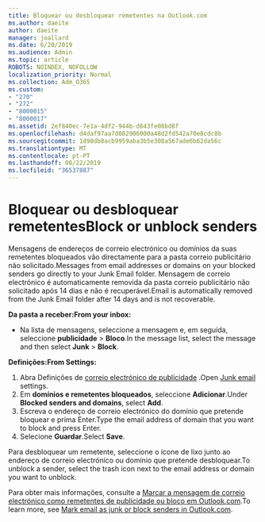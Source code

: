 ```yaml
---
title: Bloquear ou desbloquear remetentes na Outlook.com
ms.author: daeite
author: daeite
manager: joallard
ms.date: 6/20/2019
ms.audience: Admin
ms.topic: article
ROBOTS: NOINDEX, NOFOLLOW
localization_priority: Normal
ms.collection: Adm_O365
ms.custom:
- "270"
- "272"
- "8000015"
- "8000017"
ms.assetid: 2ef840ec-7e1a-4df2-944b-d643fe08bd8f
ms.openlocfilehash: d4daf97aa7d082906000a48d2fd542a70e8cdc8b
ms.sourcegitcommit: 1d98db8acb9959aba3b5e308a567ade6b62da56c
ms.translationtype: MT
ms.contentlocale: pt-PT
ms.lasthandoff: 08/22/2019
ms.locfileid: "36537887"
---
```

# <a name="block-or-unblock-senders"></a><span data-ttu-id="f27b0-102">Bloquear ou desbloquear remetentes</span><span class="sxs-lookup"><span data-stu-id="f27b0-102">Block or unblock senders</span></span>

<span data-ttu-id="f27b0-103">Mensagens de endereços de correio electrónico ou domínios da suas remetentes bloqueados vão directamente para a pasta correio publicitário não solicitado.</span><span class="sxs-lookup"><span data-stu-id="f27b0-103">Messages from email addresses or domains on your blocked senders go directly to your Junk Email folder.</span></span> <span data-ttu-id="f27b0-104">Mensagem de correio electrónico é automaticamente removida da pasta correio publicitário não solicitado após 14 dias e não é recuperável.</span><span class="sxs-lookup"><span data-stu-id="f27b0-104">Email is automatically removed from the Junk Email folder after 14 days and is not recoverable.</span></span>

<span data-ttu-id="f27b0-105">**Da pasta a receber:**</span><span class="sxs-lookup"><span data-stu-id="f27b0-105">**From your inbox:**</span></span>

- <span data-ttu-id="f27b0-106">Na lista de mensagens, seleccione a mensagem e, em seguida, seleccione **publicidade** > **Bloco**.</span><span class="sxs-lookup"><span data-stu-id="f27b0-106">In the message list, select the message and then select **Junk** > **Block**.</span></span>

<span data-ttu-id="f27b0-107">**Definições:**</span><span class="sxs-lookup"><span data-stu-id="f27b0-107">**From Settings:**</span></span>

1. <span data-ttu-id="f27b0-108">Abra Definições de [correio electrónico de publicidade](https://outlook.live.com/mail/options/mail/junkEmail) .</span><span class="sxs-lookup"><span data-stu-id="f27b0-108">Open [Junk email](https://outlook.live.com/mail/options/mail/junkEmail) settings.</span></span>
2. <span data-ttu-id="f27b0-109">Em **domínios e remetentes bloqueados**, seleccione **Adicionar**.</span><span class="sxs-lookup"><span data-stu-id="f27b0-109">Under **Blocked senders and domains**, select **Add**.</span></span>
3. <span data-ttu-id="f27b0-110">Escreva o endereço de correio electrónico do domínio que pretende bloquear e prima Enter.</span><span class="sxs-lookup"><span data-stu-id="f27b0-110">Type the email address of domain that you want to block and press Enter.</span></span>
4. <span data-ttu-id="f27b0-111">Selecione **Guardar**.</span><span class="sxs-lookup"><span data-stu-id="f27b0-111">Select **Save**.</span></span>

<span data-ttu-id="f27b0-112">Para desbloquear um remetente, seleccione o ícone de lixo junto ao endereço de correio electrónico ou domínio que pretende desbloquear.</span><span class="sxs-lookup"><span data-stu-id="f27b0-112">To unblock a sender, select the trash icon next to the email address or domain you want to unblock.</span></span>

<span data-ttu-id="f27b0-113">Para obter mais informações, consulte a [Marcar a mensagem de correio electrónico como remetentes de publicidade ou bloco em Outlook.com](https://support.office.com/article/a3ece97b-82f8-4a5e-9ac3-e92fa6427ae4?wt.mc_id=Office_Outlook_com_Alchemy).</span><span class="sxs-lookup"><span data-stu-id="f27b0-113">To learn more, see [Mark email as junk or block senders in Outlook.com](https://support.office.com/article/a3ece97b-82f8-4a5e-9ac3-e92fa6427ae4?wt.mc_id=Office_Outlook_com_Alchemy).</span></span>